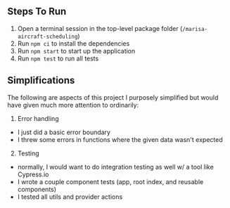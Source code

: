 ## Steps To Run
1) Open a terminal session in the top-level package folder (`/marisa-aircraft-scheduling`)
2) Run `npm ci` to install the dependencies
3) Run `npm start` to start up the application
4) Run `npm test` to run all tests

## Simplifications
The following are aspects of this project I purposely simplified but would have given much more
attention to ordinarily:
1) Error handling
  - I just did a basic error boundary
  - I threw some errors in functions where the given data wasn't expected
2) Testing
  - normally, I would want to do integration testing as well w/ a tool like Cypress.io
  - I wrote a couple component tests (app, root index, and reusable components)
  - I tested all utils and provider actions
